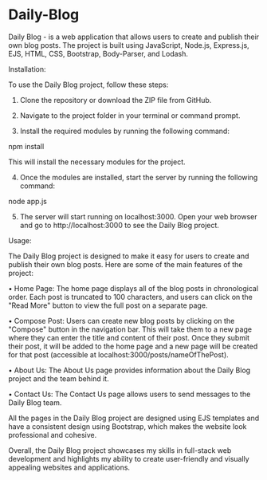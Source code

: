 # Daily-Blog
Daily Blog - is a web application that allows users to create and publish their own blog posts. The project is built using JavaScript, Node.js, Express.js, EJS, HTML, CSS, Bootstrap, Body-Parser, and Lodash.

Installation:

To use the Daily Blog project, follow these steps:

  1. Clone the repository or download the ZIP file from GitHub.

  2. Navigate to the project folder in your terminal or command prompt.

  3. Install the required modules by running the following command:
  
  npm install
  
  This will install the necessary modules for the project.
  
  4. Once the modules are installed, start the server by running the following command:
  
  node app.js
  
  5. The server will start running on localhost:3000. 
     Open your web browser and go to http://localhost:3000 to see the Daily Blog project.
     
Usage:

The Daily Blog project is designed to make it easy for users to create and publish their own blog posts. Here are some of the main features of the project:

  • Home Page: The home page displays all of the blog posts in chronological order. Each post is truncated to 100 characters, and users can click on the       "Read More" button to view the full post on a separate page.
  
  • Compose Post: Users can create new blog posts by clicking on the "Compose" button in the navigation bar. This will take them to a new page where they       can enter the title and content of their post. Once they submit their post, it will be added to the home page and a new page will be created for that       post (accessible at localhost:3000/posts/nameOfThePost).
  
  • About Us: The About Us page provides information about the Daily Blog project and the team behind it.
  
  • Contact Us: The Contact Us page allows users to send messages to the Daily Blog team.
  
All the pages in the Daily Blog project are designed using EJS templates and have a consistent design using Bootstrap, which makes the website look professional and cohesive.

Overall, the Daily Blog project showcases my skills in full-stack web development and highlights my ability to create user-friendly and visually appealing websites and applications.



  
  
